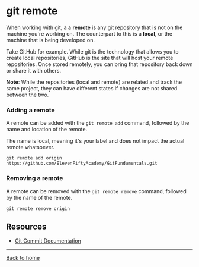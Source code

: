 # git remote

When working with git, a a **remote** is any git repository that is not on the machine you're working on. The counterpart to this is a **local**, or the machine that is being developed on.

Take GitHub for example. While git is the technology that allows you to create local repositories, GitHub is the site that will host your remote repositories. Once stored remotely, you can bring that repository back down or share it with others.

**Note**: While the repositories (local and remote) are related and track the same project, they can have different states if changes are not shared between the two. 

### Adding a remote

A remote can be added with the `git remote add` command, followed by the name and location of the remote.

The name is local, meaning it's your label and does not impact the actual remote whatsoever. 
```
git remote add origin https://github.com/ElevenFiftyAcademy/GitFundamentals.git
```
### Removing a remote

A remote can be removed with the `git remote remove` command, followed by the name of the remote.

```
git remote remove origin
```

## Resources
- [Git Commit Documentation](https://git-scm.com/docs/git-commit)
---
[Back to home](../README.md)
